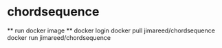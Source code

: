 # chordsequence



** run docker image **
    docker login
    docker pull jimareed/chordsequence
    docker run jimareed/chordsequence
